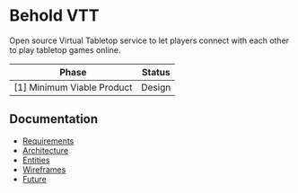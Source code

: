 Behold VTT
==========

Open source Virtual Tabletop service to let players connect with each other to play tabletop games
online.

| Phase                      | Status
| -------------------------- | ------
| [1] Minimum Viable Product | Design

## Documentation

* [Requirements](./doc/requirements.md)
* [Architecture](./doc/architecture.md)
* [Entities](./doc/entities.md)
* [Wireframes](./doc/wireframes.md)
* [Future](./doc/future.md)